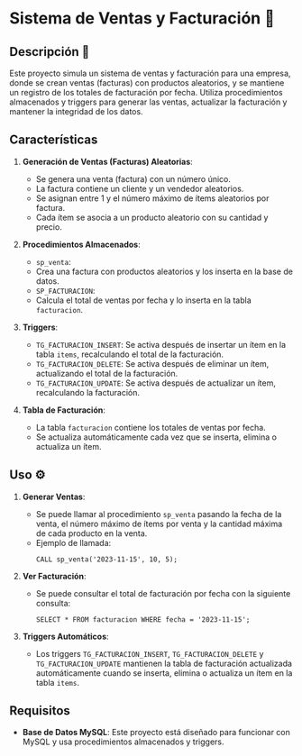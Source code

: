 # Sistema de Ventas y Facturación 🧾

## Descripción 📂

Este proyecto simula un sistema de ventas y facturación para una empresa, donde se crean ventas (facturas) con productos aleatorios, y se mantiene un registro de los totales de facturación por fecha. Utiliza procedimientos almacenados y triggers para generar las ventas, actualizar la facturación y mantener la integridad de los datos.

## Características

1. **Generación de Ventas (Facturas) Aleatorias**:  
   - Se genera una venta (factura) con un número único.
   - La factura contiene un cliente y un vendedor aleatorios.
   - Se asignan entre 1 y el número máximo de ítems aleatorios por factura.
   - Cada ítem se asocia a un producto aleatorio con su cantidad y precio.

2. **Procedimientos Almacenados**:  
   - `sp_venta`:
   - Crea una factura con productos aleatorios y los inserta en la base de datos.
   - `SP_FACTURACION`:
   - Calcula el total de ventas por fecha y lo inserta en la tabla `facturacion`.

3. **Triggers**:  
   - `TG_FACTURACION_INSERT`:
     Se activa después de insertar un ítem en la tabla `items`, recalculando el total de la facturación.
   - `TG_FACTURACION_DELETE`:
     Se activa después de eliminar un ítem, actualizando el total de la facturación.
   - `TG_FACTURACION_UPDATE`:
     Se activa después de actualizar un ítem, recalculando la facturación.

4. **Tabla de Facturación**:  
   - La tabla `facturacion` contiene los totales de ventas por fecha.
   - Se actualiza automáticamente cada vez que se inserta, elimina o actualiza un ítem.

## Uso ⚙️

1. **Generar Ventas**:  
   - Se puede llamar al procedimiento `sp_venta` pasando la fecha de la venta, el número máximo de ítems por venta y la cantidad máxima de cada producto en la venta.
   - Ejemplo de llamada:
     ```
     CALL sp_venta('2023-11-15', 10, 5);
     ```

2. **Ver Facturación**:  
   - Se puede consultar el total de facturación por fecha con la siguiente consulta:
     ```
     SELECT * FROM facturacion WHERE fecha = '2023-11-15';
     ```

3. **Triggers Automáticos**:  
   - Los triggers `TG_FACTURACION_INSERT`, `TG_FACTURACION_DELETE` y `TG_FACTURACION_UPDATE` mantienen la tabla de facturación actualizada automáticamente cuando se inserta, elimina o actualiza un ítem en la tabla `items`.

## Requisitos

- **Base de Datos MySQL**:
  Este proyecto está diseñado para funcionar con MySQL y usa procedimientos almacenados y triggers.

  
